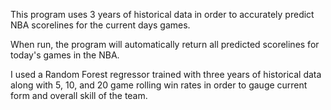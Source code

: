 This program uses 3 years of historical data in order to accurately predict NBA scorelines for the current days games.

When run, the program will automatically return all predicted scorelines for today's games in the NBA.

I used a Random Forest regressor trained with three years of historical data along with 5, 10, and 20 game rolling win rates in order to gauge current form and overall skill of the team.
